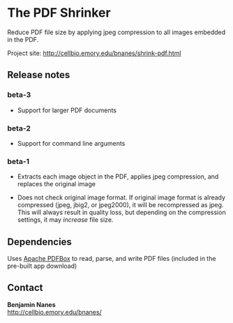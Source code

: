 The PDF Shrinker
================

Reduce PDF file size by applying jpeg compression to all images embedded in the PDF.

Project site: <http://cellbio.emory.edu/bnanes/shrink-pdf.html>

Release notes
-------------

### beta-3

- Support for larger PDF documents

### beta-2

- Support for command line arguments

### beta-1

- Extracts each image object in the PDF, applies jpeg compression, and replaces the original image

- Does not check original image format. If original image format is already compressed (jpeg, jbig2, or jpeg2000), it will be recompressed as jpeg. This will always result in quality loss, but depending on the compression settings, it may *increase* file size.

Dependencies
------------

Uses [Apache PDFBox](http://pdfbox.apache.org/) to read, parse, and write PDF files (included in the pre-built app download)

Contact
-------

**Benjamin Nanes**    
<http://cellbio.emory.edu/bnanes/>

